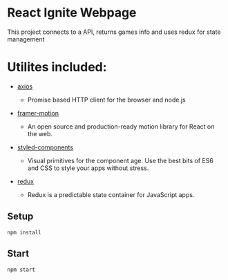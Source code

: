 # React Ignite Webpage

This project connects to a API, returns games info and uses redux for state management 

# Utilites included:

* [axios](https://www.npmjs.com/package/axios)
    * Promise based HTTP client for the browser and node.js

* [framer-motion](https://www.npmjs.com/package/framer-motion)
    * An open source and production-ready motion library for React on the web.

* [styled-components](https://www.npmjs.com/package/styled-components)
    * Visual primitives for the component age. Use the best bits of ES6 and CSS to style your apps without stress.

* [redux](https://www.npmjs.com/package/redux)
    * Redux is a predictable state container for JavaScript apps.    

## Setup


```
npm install
```

## Start

```
npm start
```
